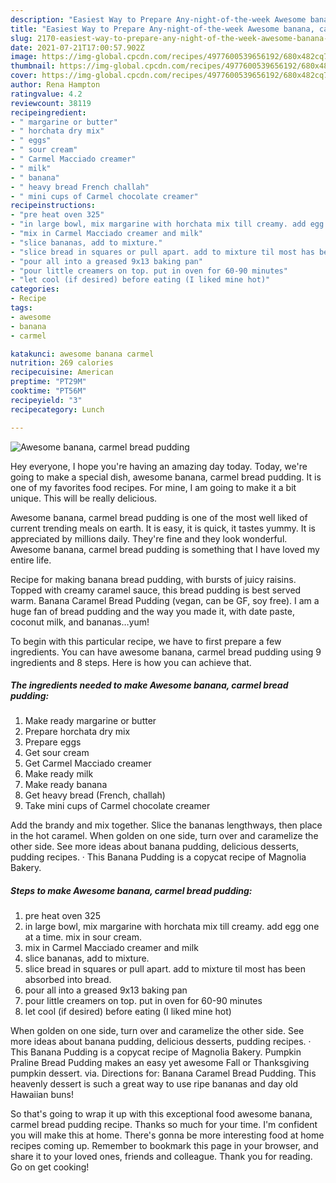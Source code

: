 ```yaml
---
description: "Easiest Way to Prepare Any-night-of-the-week Awesome banana, carmel bread pudding"
title: "Easiest Way to Prepare Any-night-of-the-week Awesome banana, carmel bread pudding"
slug: 2170-easiest-way-to-prepare-any-night-of-the-week-awesome-banana-carmel-bread-pudding
date: 2021-07-21T17:00:57.902Z
image: https://img-global.cpcdn.com/recipes/4977600539656192/680x482cq70/awesome-banana-carmel-bread-pudding-recipe-main-photo.jpg
thumbnail: https://img-global.cpcdn.com/recipes/4977600539656192/680x482cq70/awesome-banana-carmel-bread-pudding-recipe-main-photo.jpg
cover: https://img-global.cpcdn.com/recipes/4977600539656192/680x482cq70/awesome-banana-carmel-bread-pudding-recipe-main-photo.jpg
author: Rena Hampton
ratingvalue: 4.2
reviewcount: 38119
recipeingredient:
- " margarine or butter"
- " horchata dry mix"
- " eggs"
- " sour cream"
- " Carmel Macciado creamer"
- " milk"
- " banana"
- " heavy bread French challah"
- " mini cups of Carmel chocolate creamer"
recipeinstructions:
- "pre heat oven 325"
- "in large bowl, mix margarine with horchata mix till creamy. add egg one at a time. mix in sour cream."
- "mix in Carmel Macciado creamer and milk"
- "slice bananas, add to mixture."
- "slice bread in squares or pull apart. add to mixture til most has been absorbed into bread."
- "pour all into a greased 9x13 baking pan"
- "pour little creamers on top. put in oven for 60-90 minutes"
- "let cool (if desired) before eating (I liked mine hot)"
categories:
- Recipe
tags:
- awesome
- banana
- carmel

katakunci: awesome banana carmel 
nutrition: 269 calories
recipecuisine: American
preptime: "PT29M"
cooktime: "PT56M"
recipeyield: "3"
recipecategory: Lunch

---
```



![Awesome banana, carmel bread pudding](https://img-global.cpcdn.com/recipes/4977600539656192/680x482cq70/awesome-banana-carmel-bread-pudding-recipe-main-photo.jpg)

Hey everyone, I hope you're having an amazing day today. Today, we're going to make a special dish, awesome banana, carmel bread pudding. It is one of my favorites food recipes. For mine, I am going to make it a bit unique. This will be really delicious.

Awesome banana, carmel bread pudding is one of the most well liked of current trending meals on earth. It is easy, it is quick, it tastes yummy. It is appreciated by millions daily. They're fine and they look wonderful. Awesome banana, carmel bread pudding is something that I have loved my entire life.

Recipe for making banana bread pudding, with bursts of juicy raisins. Topped with creamy caramel sauce, this bread pudding is best served warm. Banana Caramel Bread Pudding (vegan, can be GF, soy free). I am a huge fan of bread pudding and the way you made it, with date paste, coconut milk, and bananas…yum!


To begin with this particular recipe, we have to first prepare a few ingredients. You can have awesome banana, carmel bread pudding using 9 ingredients and 8 steps. Here is how you can achieve that.

<!--inarticleads1-->

##### The ingredients needed to make Awesome banana, carmel bread pudding:

1. Make ready  margarine or butter
1. Prepare  horchata dry mix
1. Prepare  eggs
1. Get  sour cream
1. Get  Carmel Macciado creamer
1. Make ready  milk
1. Make ready  banana
1. Get  heavy bread (French, challah)
1. Take  mini cups of Carmel chocolate creamer


Add the brandy and mix together. Slice the bananas lengthways, then place in the hot caramel. When golden on one side, turn over and caramelize the other side. See more ideas about banana pudding, delicious desserts, pudding recipes. · This Banana Pudding is a copycat recipe of Magnolia Bakery. 

<!--inarticleads2-->

##### Steps to make Awesome banana, carmel bread pudding:

1. pre heat oven 325
1. in large bowl, mix margarine with horchata mix till creamy. add egg one at a time. mix in sour cream.
1. mix in Carmel Macciado creamer and milk
1. slice bananas, add to mixture.
1. slice bread in squares or pull apart. add to mixture til most has been absorbed into bread.
1. pour all into a greased 9x13 baking pan
1. pour little creamers on top. put in oven for 60-90 minutes
1. let cool (if desired) before eating (I liked mine hot)


When golden on one side, turn over and caramelize the other side. See more ideas about banana pudding, delicious desserts, pudding recipes. · This Banana Pudding is a copycat recipe of Magnolia Bakery. Pumpkin Praline Bread Pudding makes an easy yet awesome Fall or Thanksgiving pumpkin dessert. via. Directions for: Banana Caramel Bread Pudding. This heavenly dessert is such a great way to use ripe bananas and day old Hawaiian buns! 

So that's going to wrap it up with this exceptional food awesome banana, carmel bread pudding recipe. Thanks so much for your time. I'm confident you will make this at home. There's gonna be more interesting food at home recipes coming up. Remember to bookmark this page in your browser, and share it to your loved ones, friends and colleague. Thank you for reading. Go on get cooking!
